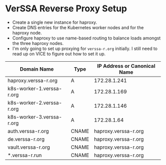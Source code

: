 # VerSSA Reverse Proxy Setup

- Create a single new instance for haproxy.
- Create DNS entries for the Kubernetes worker nodes and for the haproxy node.
- Configure haproxy to use name-based routing to balance loads amongst the three haproxy nodes.
- I'm only going to set up proxying for `verssa-r.org` initially. I still need to read up on VICE to figure out how to
  set it up.

| Domain Name               | Type  | IP Address or Canonical Name |
| ------------------------- | ----- | ---------------------------- |
| haproxy.verssa-r.org      | A     | 172.28.1.241                 |
| k8s-worker-1.verssa-r.org | A     | 172.28.1.169                 |
| k8s-worker-2.verssa-r.org | A     | 172.28.1.146                 |
| k8s-worker-3.verssa-r.org | A     | 172.28.1.64                  |
| auth.verssa-r.org         | CNAME | haproxy.verssa-r.org         |
| de.verssa-r.org           | CNAME | haproxy.verssa-r.org         |
| vault.verssa-r.org        | CNAME | haproxy.verssa-r.org         |
| *.verssa-r.run            | CNAME | haproxy.verssa-r.org         |
